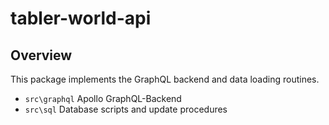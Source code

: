 # tabler-world-api

## Overview

This package implements the GraphQL backend and data loading routines.

- `src\graphql` Apollo GraphQL-Backend
- `src\sql` Database scripts and update procedures
